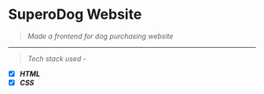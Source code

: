# SuperoDog Website
>*Made a frontend for dog purchasing website*
-----
>*Tech stack used* -
- [x] *__HTML__*
- [x] *__CSS__*
